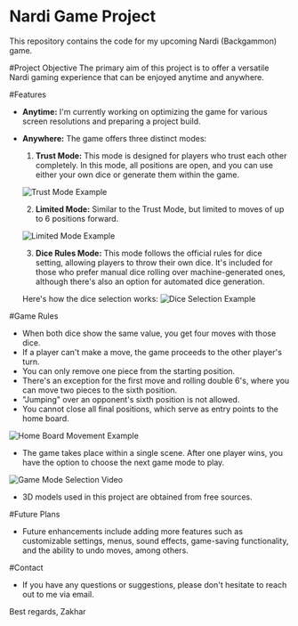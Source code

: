 # Nardi Game Project


This repository contains the code for my upcoming Nardi (Backgammon) game.


#Project Objective
The primary aim of this project is to offer a versatile Nardi gaming experience that can be enjoyed anytime and anywhere.


#Features
- **Anytime:** I'm currently working on optimizing the game for various screen resolutions and preparing a project build.

- **Anywhere:** The game offers three distinct modes:
  1. **Trust Mode:** This mode is designed for players who trust each other completely. In this mode, all positions are open, and you can use either your own dice or generate them within the game.
  
  ![Trust Mode Example]((https://github.com/stupakzm/Backgammon/blob/main/readme/freeAspect.gif))

  2. **Limited Mode:** Similar to the Trust Mode, but limited to moves of up to 6 positions forward.
  
  ![Limited Mode Example](link_to_gif_for_limited_mode)

  3. **Dice Rules Mode:** This mode follows the official rules for dice setting, allowing players to throw their own dice. It's included for those who prefer manual dice rolling over machine-generated ones, although there's also an option for automated dice generation.

  Here's how the dice selection works:
  ![Dice Selection Example](link_to_gif_for_dice_selection)

#Game Rules
- When both dice show the same value, you get four moves with those dice.
- If a player can't make a move, the game proceeds to the other player's turn.
- You can only remove one piece from the starting position.
- There's an exception for the first move and rolling double 6's, where you can move two pieces to the sixth position.
- "Jumping" over an opponent's sixth position is not allowed.
- You cannot close all final positions, which serve as entry points to the home board.

![Home Board Movement Example](link_to_image_for_home_board_movement)

- The game takes place within a single scene. After one player wins, you have the option to choose the next game mode to play.

![Game Mode Selection Video](link_to_video_for_game_mode_selection)

- 3D models used in this project are obtained from free sources.

#Future Plans
- Future enhancements include adding more features such as customizable settings, menus, sound effects, game-saving functionality, and the ability to undo moves, among others.

#Contact
- If you have any questions or suggestions, please don't hesitate to reach out to me via email.

Best regards,
Zakhar
